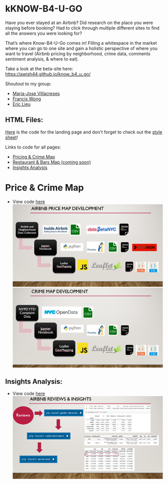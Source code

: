 # kKNOW-B4-U-GO
Have you ever stayed at an Airbnb? Did research on the place you were staying before booking? Had to click through multiple different sites to find all the answers you were looking for?

That’s where Know-B4-U-Go comes in! Filling a whitespace in the market where you can go to one site and gain a holistic perspective of where you want to travel (Airbnb pricing by neighborhood, crime data, comments sentiment analysis, & where to eat).

Take a look at the beta-site here: <br>
 https://awish44.github.io/know_b4_u_go/
 
 Shoutout to my group: 
* [Maria-Jose Villacreses](https://github.com/mjvillacresesn)
* [Francis Wong](https://github.com/francisimperial )
* [Eric Lieu](https://github.com/elieu17)
 
## HTML Files:
[Here](index.html) is the code for the landing page and don't forget to check out the [style sheet](style.css)!

Links to code for all pages:
* [Pricing & Crime Map](map.html)
* [Restaurant & Bars Map (coming soon)](restaurant.html)
* [Insights Analysis](sentiment.html)

# Price & Crime Map
* View code [here](https://github.com/awish44/know_b4_u_go/tree/master/Price%20and%20Crime_Map/static/js)
![pricing_map.PNG](img/price_slide.PNG)
![crime_map.PNG](img/crime_slide.PNG)

## Insights Analysis:
* View code [here](https://github.com/awish44/know_b4_u_go/blob/master/Sentiment/2018-sentiment-concat.ipynb)
![insights.PNG](img/insights_slide.PNG)




